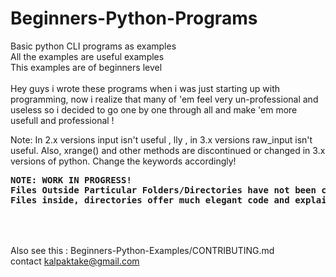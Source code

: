 # Beginners-Python-Programs
Basic python CLI programs as examples<br>
All the examples are useful examples<br>
This examples are of beginners level<br>
<br>
Hey guys i wrote these programs when i was just starting up with programming, now i realize that many of 'em feel very un-professional and useless so i decided to go one by one through all and make 'em more usefull and professional !
<br>

Note: In 2.x versions input isn't useful , lly , in 3.x versions raw_input isn't useful. Also, xrange() and other methods are discontinued or changed in 3.x versions of python. Change the keywords accordingly! 

<pre>
<strong>NOTE: WORK IN PROGRESS!
Files Outside Particular Folders/Directories have not been checked yet!
Files inside, directories offer much elegant code and explaination
</strong>
</pre>
<br><br>
Also see this : Beginners-Python-Examples/CONTRIBUTING.md<br>
contact kalpaktake@gmail.com
